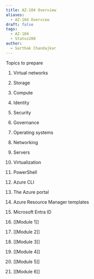 ```yaml
---
title: AZ-104 Overview
aliases:
  - AZ-104 Overview
draft: false
tags:
  - AZ-104
  - Status200
author:
  - Sarthak Chandajkar
---
```

Topics to prepare

1. Virtual networks
2. Storage
3. Compute
4. Identity
5. Security
6. Governance
7. Operating systems
8. Networking
9. Servers
10. Virtualization
11. PowerShell
12. Azure CLI
13. The Azure portal
14. Azure Resource Manager templates
15. Microsoft Entra ID

1. [[Module 1]]
2. [[Module 2]]
3. [[Module 3]]
4. [[Module 4]]
5. [[Module 5]]
6. [[Module 6]]